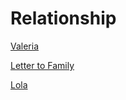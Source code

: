 # Relationship

[Valeria](Relationship%20b13720dffd374ff3b4a4ba3da00bbc89/Valeria%20c4f9b99fbd7e455b9a7605f57b3ec8de.md)

[Letter to Family](Relationship%20b13720dffd374ff3b4a4ba3da00bbc89/Letter%20to%20Family%20bccd99aa28f24ab2a0a5e5f150bdc3e5.md)

[Lola](Relationship%20b13720dffd374ff3b4a4ba3da00bbc89/Lola%204ed2b04f2da44e2588a1a318d9c1ea98.md)